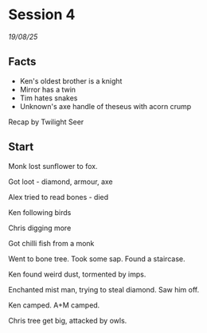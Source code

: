 # Session 4

_19/08/25_

## Facts

* Ken's oldest brother is a knight
* Mirror has a twin
* Tim hates snakes
* Unknown's axe handle of theseus with acorn crump

Recap by Twilight Seer

## Start

Monk lost sunflower to fox.

Got loot - diamond, armour, axe

Alex tried to read bones - died

Ken following birds

Chris digging more

Got chilli fish from a monk

Went to bone tree. Took some sap. Found a staircase.

Ken found weird dust, tormented by imps.

Enchanted mist man, trying to steal diamond. Saw him off.

Ken camped. A+M camped.

Chris tree get big, attacked by owls.
